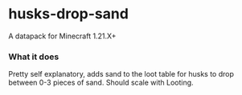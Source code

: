 # husks-drop-sand
A datapack for Minecraft 1.21.X+

### What it does
Pretty self explanatory, adds sand to the loot table for husks to drop between 0-3 pieces of sand. Should scale with Looting.
